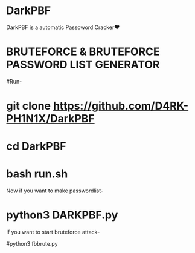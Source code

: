 # DarkPBF
DarkPBF is a automatic Passoword Cracker❤

# BRUTEFORCE & BRUTEFORCE PASSWORD LIST GENERATOR

#Run-

# git clone https://github.com/D4RK-PH1N1X/DarkPBF

# cd DarkPBF

# bash run.sh

Now if you want to make passwordlist-

# python3 DARKPBF.py

If you want to start bruteforce attack-

#python3 fbbrute.py 
